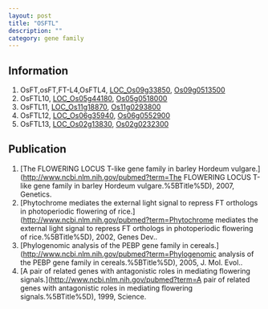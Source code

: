 ```yaml
---
layout: post
title: "OSFTL"
description: ""
category: gene family
---
```


## Information
1. OsFT,osFT,FT-L4,OsFTL4, [LOC_Os09g33850](http://rice.plantbiology.msu.edu/cgi-bin/ORF_infopage.cgi?orf=LOC_Os09g33850), [Os09g0513500](http://rapdb.dna.affrc.go.jp/viewer/gbrowse_details/irgsp1?name=Os09g0513500)
2. OsFTL10, [LOC_Os05g44180](http://rice.plantbiology.msu.edu/cgi-bin/ORF_infopage.cgi?orf=LOC_Os05g44180), [Os05g0518000](http://rapdb.dna.affrc.go.jp/viewer/gbrowse_details/irgsp1?name=Os05g0518000)
3. OsFTL11, [LOC_Os11g18870](http://rice.plantbiology.msu.edu/cgi-bin/ORF_infopage.cgi?orf=LOC_Os11g18870), [Os11g0293800](http://rapdb.dna.affrc.go.jp/viewer/gbrowse_details/irgsp1?name=Os11g0293800)
4. OsFTL12, [LOC_Os06g35940](http://rice.plantbiology.msu.edu/cgi-bin/ORF_infopage.cgi?orf=LOC_Os06g35940), [Os06g0552900](http://rapdb.dna.affrc.go.jp/viewer/gbrowse_details/irgsp1?name=Os06g0552900)
5. OsFTL13, [LOC_Os02g13830](http://rice.plantbiology.msu.edu/cgi-bin/ORF_infopage.cgi?orf=LOC_Os02g13830), [Os02g0232300](http://rapdb.dna.affrc.go.jp/viewer/gbrowse_details/irgsp1?name=Os02g0232300)

## Publication
1. [The FLOWERING LOCUS T-like gene family in barley Hordeum vulgare.](http://www.ncbi.nlm.nih.gov/pubmed?term=The FLOWERING LOCUS T-like gene family in barley Hordeum vulgare.%5BTitle%5D), 2007, Genetics.
2. [Phytochrome mediates the external light signal to repress FT orthologs in photoperiodic flowering of rice.](http://www.ncbi.nlm.nih.gov/pubmed?term=Phytochrome mediates the external light signal to repress FT orthologs in photoperiodic flowering of rice.%5BTitle%5D), 2002, Genes Dev..
3. [Phylogenomic analysis of the PEBP gene family in cereals.](http://www.ncbi.nlm.nih.gov/pubmed?term=Phylogenomic analysis of the PEBP gene family in cereals.%5BTitle%5D), 2005, J. Mol. Evol..
4. [A pair of related genes with antagonistic roles in mediating flowering signals.](http://www.ncbi.nlm.nih.gov/pubmed?term=A pair of related genes with antagonistic roles in mediating flowering signals.%5BTitle%5D), 1999, Science.


